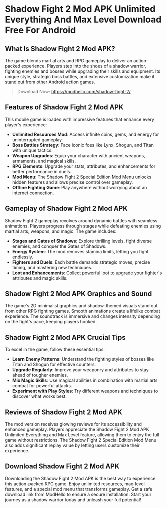 # Shadow Fight 2 Mod APK Unlimited Everything And Max Level Download Free For Android

## What Is Shadow Fight 2 Mod APK?  

The game blends martial arts and RPG gameplay to deliver an action-packed experience. Players step into the shoes of a shadow warrior, fighting enemies and bosses while upgrading their skills and equipment. Its unique style, strategic boss battles, and extensive customization make it stand out from other Android action games.  

>Download Now: https://modhello.com/shadow-fight-2/

## Features of Shadow Fight 2 Mod APK  

This mobile game is loaded with impressive features that enhance every player's experience:  

- **Unlimited Resources Mod**: Access infinite coins, gems, and energy for uninterrupted gameplay.  
- **Boss Battles Strategy**: Face iconic foes like Lynx, Shogun, and Titan with unique tactics.  
- **Weapon Upgrades**: Equip your character with ancient weapons, armaments, and magical skills.  
- **RPG Elements**: Upgrade your stats, attributes, and enhancements for better performance in duels.  
- **Mod Menu**: The Shadow Fight 2 Special Edition Mod Menu unlocks hidden features and allows precise control over gameplay.  
- **Offline Fighting Game**: Play anywhere without worrying about an internet connection.  

## Gameplay of Shadow Fight 2 Mod APK  

Shadow Fight 2 gameplay revolves around dynamic battles with seamless animations. Players progress through stages while defeating enemies using martial arts, weapons, and magic. The game includes:  

- **Stages and Gates of Shadows**: Explore thrilling levels, fight diverse enemies, and conquer the Gates of Shadows.  
- **Energy System**: The mod removes stamina limits, letting you fight endlessly.  
- **Fighters and Duels**: Each battle demands strategic moves, precise timing, and mastering new techniques.  
- **Loot and Enhancements**: Collect powerful loot to upgrade your fighter's attributes and magic skills.  

## Shadow Fight 2 Mod APK Graphics and Sound  

The game's 2D minimalist graphics and shadow-themed visuals stand out from other RPG fighting games. Smooth animations create a lifelike combat experience. The soundtrack is immersive and changes intensity depending on the fight's pace, keeping players hooked.  

## Shadow Fight 2 Mod APK Crucial Tips  

To excel in the game, follow these essential tips:  

- **Learn Enemy Patterns**: Understand the fighting styles of bosses like Titan and Shogun for effective counters.  
- **Upgrade Regularly**: Improve your weaponry and attributes to stay ahead of tougher enemies.  
- **Mix Magic Skills**: Use magical abilities in combination with martial arts combat for powerful attacks.  
- **Experiment with Play Styles**: Try different weapons and techniques to discover what works best.  

## Reviews of Shadow Fight 2 Mod APK  

The mod version receives glowing reviews for its accessibility and enhanced gameplay. Players appreciate the Shadow Fight 2 Mod APK Unlimited Everything and Max Level feature, allowing them to enjoy the full game without restrictions. The Shadow Fight 2 Special Edition Mod Menu also adds significant replay value by letting users customize their experience.  

## Download Shadow Fight 2 Mod APK  

Downloading the Shadow Fight 2 Mod APK is the best way to experience this action-packed RPG game. Enjoy unlimited resources, max-level features, and a special mod menu that transforms gameplay. Get a safe download link from ModHello to ensure a secure installation. Start your journey as a shadow warrior today and unleash your full potential!  
